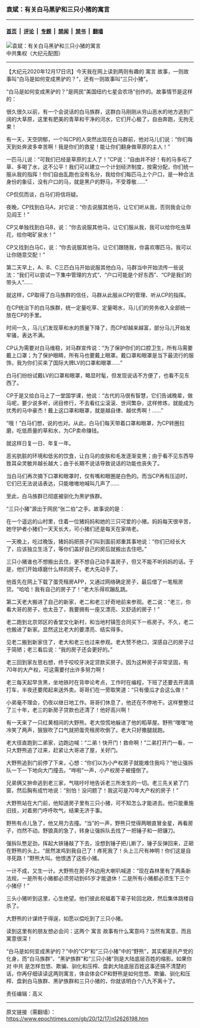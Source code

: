 ### 袁斌：有关白马黑驴和三只小猪的寓言

---

#### [首页](../../../..?n12626198) &nbsp;|&nbsp; [评论](../../../../../epoch-comment?n12626198) &nbsp;|&nbsp; [专题](../../../../../epoch-special?n12626198) &nbsp;|&nbsp; [禁闻](../../../../../epoch-news?n12626198) &nbsp;|&nbsp; [禁书](../../../../../books?n12626198) &nbsp;|&nbsp; [翻墙](https://github.com/gfw-breaker/nogfw/blob/master/README.md?n12626198)


<div><img alt="袁斌：有关白马黑驴和三只小猪的寓言" class="attachment-djy_600_400 size-djy_600_400 wp-post-image" src="https://i.epochtimes.com/assets/uploads/2020/12/608112151261017-1-600x400.gif"/>
<div class="caption">
 中共集权（大纪元配图）
</div></div><hr/><div class="post_content" id="artbody" itemprop="articleBody">
 <!-- article content begin -->
 <p>
  【大纪元2020年12月17日讯】今天我在网上读到两则有趣的
  <ok href="https://www.epochtimes.com/gb/tag/%E5%AF%93%E8%A8%80.html">
   寓言
  </ok>
  故事，一则故事叫“白马是如何变成黑驴的？”，还有一则故事叫“三只小猪”。
 </p>
 <p>
  “白马是如何变成黑驴的？”是网民“美国纽约七星会农场”创作的。故事情节是这样的：
 </p>
 <p>
  很久很久以前，有一个会说话的白马族群，这群白马刚刚从穷山恶水的地方逃到广阔的大草原，这里有肥美的青草和干净的河水，它们开心极了，自由奔跑，无拘无束！
 </p>
 <p>
  有一天，天空阴郁，一个叫CP的人突然出现在白马群前，他对马儿们说：“你们每天到处奔波多幸苦啊！我是你们的救星！能让你们翻身做草原的主人！”
 </p>
 <p>
  一匹马儿说：“可我们已经是草原的主人了！”CP说：“自由并不好！有的马多吃了草、多喝了水，这不公平！我们可以建立一个计划经济制度，按需分配，你们统一服从我的指挥！你们自由乱跑也没有名分，我给你们每匹马上个户口，是一种合法身份的象征，没有户口的马，就是黑户的野马，不受尊敬……”
 </p>
 <p>
  CP侃侃而谈，白马们将信将疑。
 </p>
 <p>
  夜晚，CP找到白马A，对它说：“你去说服其他马，让它们听从我，否则我会让你见阎王！”
 </p>
 <p>
  CP又单独找到白马B，说：“你去说服其他马，让它们服从我，我可以给你吃虫草花，给你喝矿泉水！”
 </p>
 <p>
  CP又找到白马C，说：“你去说服其他马，让它们跟随我，你喜欢哪匹马，我可以让你随意交配！”
 </p>
 <p>
  第二天早上，A、B、C三匹白马开始说服其他白马，马群当中开始流传一些说法：“我们可以尝试一下集中管理的方式”、“户口可能是个好东西”、“CP是我们的带头人”……
 </p>
 <p>
  就这样，CP取得了白马族群的信任，马群从此服从CP的管理、听从CP的指挥。
 </p>
 <p>
  在CP统治下的白马族群，统一定量吃草、定量喝水，马儿们的劳务收入全部统一放在CP的手里。
 </p>
 <p>
  时间一久，马儿们发现草和水的质量下降了，而CP却越来越富，部分马儿开始发牢骚，表达不满。
 </p>
 <p>
  CP认为需要对白马维稳，对马群宣传说：“为了保护你们的口腔卫生，所有马需要戴上口罩；为了保护眼睛，所有马也要戴上眼罩。戴口罩和眼罩是当下最流行的服饰，我为你们买来了国际大牌LV的口罩和眼罩……”
 </p>
 <p>
  白马们纷纷试戴LV的口罩和眼罩，略显时髦，但发现说话不方便了，也看不见东西了。
 </p>
 <p>
  CP于是又给白马上了一堂国学课，他说：“古代的马很有智慧，它们告诫晚辈，做马呢，要少说多听，闭目修行，不去看红尘滚滚、世间繁杂，这样修炼，就能成为优秀的马中豪杰！戴上这口罩和眼罩，就是越自律、越优秀啊！……”
 </p>
 <p>
  “哦！”白马们想，说的也对。从此，白马们每天带着口罩和眼罩，为CP转圈拉磨，吃低质量的草和水，为CP卖命赚钱。
 </p>
 <p>
  就这样日复一日、年复一年。
 </p>
 <p>
  恶劣肮脏的环境和低劣的饮食，让白马的皮肤和毛发逐渐变黑；由于看不见东西导致耳朵灵敏并越长越大；由于长期不说话导致说话的功能也丧失了。
 </p>
 <p>
  当白马们再次摘下口罩和眼罩时，仅有嘴和眼圈是白色的。而当CP再有压迫时，它们已无法说话表达，只能嗷嗷地喊叫几声了……
 </p>
 <p>
  至此，白马族群已彻底被驯化为黑驴族群。
 </p>
 <p>
  “三只小猪”源出于网民“张二伯”之手。故事说的是：
 </p>
 <p>
  在一个遥远的山村里，住着一位猪妈妈和她的三只可爱的小猪。妈妈每天很辛苦，她守护者小猪们一天天长大，可小猪们还是每天在家啃老。
 </p>
 <p>
  一天晚上，吃过晚饭，猪妈妈把孩子们叫到面前郑重其事地说：“你们已经长大了，应该独立生活了，等你们盖好自己的房后就搬出去住吧。”
 </p>
 <p>
  三只小猪谁也不想搬出去住，更不想自己动手盖房子，但又不能不听妈妈的话。于是，他们开始琢磨什么样的房子。老大先动手了。
 </p>
 <p>
  他首先在网上下载了蛋壳租房APP，又通过网络确定房子，最后借了一笔租房贷。“哈哈！我有自己的房子了！”老大乐得欢蹦乱跳。
 </p>
 <p>
  第二天老大搬进了自己的新家，老二和老三好奇地前来参观。老二说：“老三，你看大哥的房子，也太丑了，我要拥有一座又漂亮、又舒适的房子！”
 </p>
 <p>
  老二跑到北京郊区的香堂文化新村，和当地村镇签合同买下一栋房子。不久，老二也搬进了新家。显然这比老大的要漂亮、结实得多。
 </p>
 <p>
  见老二搬到新家住了，老大和老三也过来参观。老大赞不绝口，深感自己的房子过于简陋；老三看后说：“我的房子还会更好的。”
 </p>
 <p>
  老三回到家左思右想，终于咬咬牙决定贷款买房子。因为这种房子非常坚固，有70年的大产权，可这需要付出许多努力啊！
 </p>
 <p>
  老三每天起早贪黑，坐地铁时在背申论考点，工作时在编程，下班了还要去开滴滴打车，半夜还要爬起来送外卖。哥哥们在一旁取笑道：“只有傻瓜才会这么做！”
 </p>
 <p>
  小弟毫不理会，仍夜以继日地工作。哥哥们休息了，他还在不停地干。这样整整过了三十年，老三的新房子贷款也还清了！他好高兴啊！
 </p>
 <p>
  有一天来了一只红黄相间的大野熊。老大惊慌地躲进了他的稻草屋。野熊“嘿嘿”地冷笑了两声，狠狠吹了口气就把蛋壳租房吹倒了。老大只好撒腿就跑。
 </p>
 <p>
  老大径直跑到二弟家，边跑边喊：“二弟！快开门！救命啊！”二弟打开门一看，一只大野熊追了过来，赶紧让大哥进了屋，关好门。
 </p>
 <p>
  大野熊追到门前停了下来，心想：“你们以为小产权房子就能难住我吗？”他让强拆队一下一下地向大门撞去。“哗啦”一声，小产权房子被撞倒了。
 </p>
 <p>
  兄弟俩又拚命逃到老三家，气喘吁吁地告诉老三所发生的一切。老三先关紧了门窗，然后胸有成竹地说：“别怕！没问题了！我这可是70年大产权的房子！”
 </p>
 <p>
  大野熊站在大门前，他知道房子里有三只小猪，可不知怎么才能进去。他只能重施旧技，对着房门呼呼吹气，结果无济于事。
 </p>
 <p>
  野熊有点儿急了，他又用力去撞。“当”的一声，野熊只觉得两眼直冒金星，再看房子，岿然不动。野狼真的急了，转身让强拆队去找了一把锤子和一把镰刀。
 </p>
 <p>
  强拆队憋足劲，挥起大铁锤敲了下去，没想到锤子把儿断了，锤子反弹回来，正砸在野熊的头上。“居然泼鸡到我自己了！疼死我了！头上三尺有神明！你们这是自寻死路！”野熊大叫。他恨透了这些小猪。
 </p>
 <p>
  一计不成，又生一计。大野熊在房子外边用大喇叭喊道：“现在森林里有了两条新法规，一是所有小猪都必须劳动到65岁才能退休！二是所有小猪都必须生下三个小猪仔！”
 </p>
 <p>
  三头小猪听到这里，心生绝望。他们彼此祝福着下辈子轮回北欧，然后集体跳楼自杀了。
 </p>
 <p>
  大野熊的计谋终于得逞，如愿以偿吃到了三只小猪。
 </p>
 <p>
  读到这里有的朋友想必会问：这两个
  <ok href="https://www.epochtimes.com/gb/tag/%E5%AF%93%E8%A8%80.html">
   寓言
  </ok>
  故事有什么寓意吗？当然有寓意，而且寓意很深！
 </p>
 <p>
  “白马是如何变成黑驴的？”中的“CP”和“三只小猪”中的“野熊”，其实都是共产党的化身，而“白马族群”、“黑驴族群”和“三只小猪”则是大陆底层百姓的缩影。如果你对
  <ok href="https://www.epochtimes.com/gb/tag/%E4%B8%AD%E5%85%B1.html">
   中共
  </ok>
  是怎样忽悠、欺骗、驯化和压榨、盘剥大陆底层百姓这事还搞不清楚的话，你再仔细读读这两则寓言，体会体会CP和野熊是如何忽悠、欺骗、驯化和压榨、盘剥白马族群、黑驴族群和三只小猪的，你就该明白个八九不离十了。
 </p>
 <p>
  责任编辑：高义
 </p>
 <!-- article content end -->
 <div id="below_article_ad">
 </div>
</div>


---

原文链接（需翻墙）：https://www.epochtimes.com/gb/20/12/17/n12626198.htm